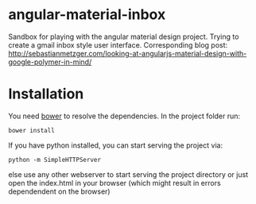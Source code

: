 angular-material-inbox
======================

Sandbox for playing with the angular material design project. Trying to create a gmail inbox style user interface.
Corresponding blog post: http://sebastianmetzger.com/looking-at-angularjs-material-design-with-google-polymer-in-mind/

# Installation
You need <a href="http://bower.io/">bower</a> to resolve the dependencies. In the project folder run:

``bower install``

If you have python installed, you can start serving the project via:

``python -m SimpleHTTPServer``

else use any other webserver to start serving the project directory or just open the index.html in your browser (which might result in errors dependendent on the browser)
